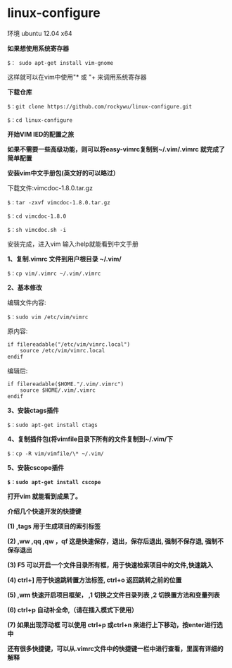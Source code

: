 linux-configure
===============

环境 ubuntu 12.04 x64

<strong>如果想使用系统寄存器</strong>

    $： sudo apt-get install vim-gnome

这样就可以在vim中使用"\* 或 "+ 来调用系统寄存器

<strong>下载仓库</strong>

    $：git clone https://github.com/rockywu/linux-configure.git

    $：cd linux-configure

<strong>开始VIM IED的配置之旅</strong>

<strong>如果不需要一些高级功能，则可以将easy-vimrc复制到~/.vim/.vimrc 就完成了简单配置</strong>

<strong>安装vim中文手册包(英文好的可以略过）</strong>

下载文件:vimcdoc-1.8.0.tar.gz

    $：tar -zxvf vimcdoc-1.8.0.tar.gz

    $：cd vimcdoc-1.8.0

    $：sh vimcdoc.sh -i

安装完成，进入vim 输入:help就能看到中文手册

<strong>1、复制.vimrc 文件到用户根目录 ~/.vim/</strong>

    $：cp vim/.vimrc ~/.vim/.vimrc

<strong>2、基本修改</strong>

编辑文件内容:

    $：sudo vim /etc/vim/vimrc 

原内容:

    if filereadable("/etc/vim/vimrc.local")
        source /etc/vim/vimrc.local
    endif

编辑后:

    if filereadable($HOME."/.vim/.vimrc")
        source $HOME/.vim/.vimrc
    endif

<strong>3、安装ctags插件</strong>

    $：sudo apt-get install ctags

<strong>4、复制插件包(将vimfile目录下所有的文件复制到~/.vim/下</strong>

    $：cp -R vim/vimfile/\* ~/.vim/

<strong>5、安装cscope插件

    $：sudo apt-get install cscope

打开vim 就能看到成果了。

介绍几个快速开发的快捷键

(1) ,tags 用于生成项目的索引标签

(2) ,ww ,qq ,qw ，qf 这是快速保存，退出，保存后退出, 强制不保存退, 强制不保存退出

(3) F5 可以开启一个文件目录所有框，用于快速检索项目中的文件,快速跳入

(4) ctrl+] 用于快速跳转置方法标签, ctrl+o 返回跳转之前的位置

(5) ,wm 快速开启项目框架， ,1 切换之文件目录列表 ,2 切换置方法和变量列表

(6) ctrl+p 自动补全命,（请在插入模式下使用）

(7) 如果出现浮动框 可以使用 ctrl+p 或ctrl+n 来进行上下移动，按enter进行选中

<strong>还有很多快捷键，可以从.vimrc文件中的快捷键一栏中进行查看，里面有详细的解释</strong>

